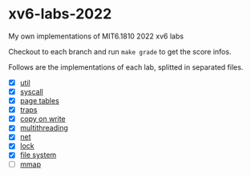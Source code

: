 # xv6-labs-2022
My own implementations of MIT6.1810 2022 xv6 labs

Checkout to each branch and run `make grade` to get the score infos.

Follows are the implementations of each lab, splitted in separated files.

* [x] [util](./util.md)
* [x] [syscall](./syscall.md)
* [x] [page tables](./pagetable.md)
* [x] [traps](./traps.md)
* [x] [copy on write](./cow.md)
* [x] [multithreading](./thread.md)
* [x] [net](./net.md)
* [x] [lock](./lock.md)
* [x] [file system](./fs.md)
* [ ] [mmap](./mmap.md)
